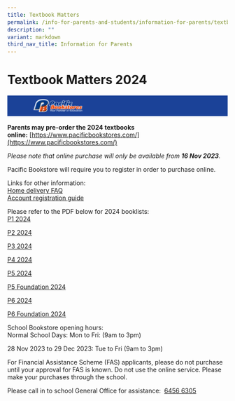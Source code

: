 ```yaml
---
title: Textbook Matters
permalink: /info-for-parents-and-students/information-for-parents/textbook-matters/
description: ""
variant: markdown
third_nav_title: Information for Parents
---
```

# **Textbook Matters 2024**

![](/images/Capture6.png)

**Parents may pre-order the 2024 textbooks online:** [https://www.pacificbookstores.com/](https://www.pacificbookstores.com/)  

_Please note that online purchase will only be available from **16 Nov 2023**._   
  
Pacific Bookstore will require you to register in order to purchase online.
  
Links for other information:  
[Home delivery FAQ](https://www.pacificbookstores.com/home-delivery-faq)  
[Account registration guide](https://www.pacificbookstores.com/account-registration-guide)

Please refer to the PDF below for 2024 booklists:   
[P1 2024](/files/Textbook%20Matters%202024/p1%202024.pdf)

[P2 2024](/files/Textbook%20Matters%202024/p2%202024.pdf)

[P3 2024](/files/Textbook%20Matters%202024/p3%202024.pdf)

[P4 2024](/files/Textbook%20Matters%202024/p4%202024.pdf)

[P5 2024](/files/Textbook%20Matters%202024/p5%202024.pdf)

[P5 Foundation 2024](/files/Textbook%20Matters%202024/p5%20foundation%202024.pdf)

[P6 2024](/files/Textbook%20Matters%202024/p6%202024.pdf)

[P6 Foundation 2024](/files/Textbook%20Matters%202024/p6%20foundation%202024.pdf)

School Bookstore opening hours:  
Normal School Days:
Mon to Fri: (9am to 3pm)

28 Nov 2023 to 29 Dec 2023: Tue to Fri (9am to 3pm)
  
For Financial Assistance Scheme (FAS) applicants, please do not purchase until your approval for FAS is known. Do not use the online service. Please make your purchases through the school.

Please call in to school General Office for assistance:  [6456 6305](https://www.google.com/search?q=jing+shan+primary+school&rlz=1C1GCEA_enSG965SG965&oq=jing+shan+&aqs=chrome.0.69i59j46i175i199i512j69i57j0i457i512j0i512j69i60l3.4118j0j7&sourceid=chrome&ie=UTF-8#)